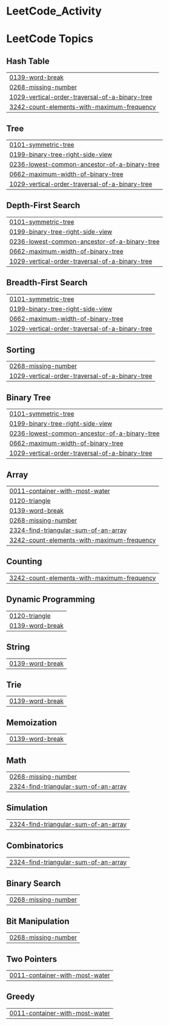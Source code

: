 # LeetCode_Activity
<!---LeetCode Topics Start-->
# LeetCode Topics
## Hash Table
|  |
| ------- |
| [0139-word-break](https://github.com/Pujadas080907/LeetCode_Activity/tree/master/0139-word-break) |
| [0268-missing-number](https://github.com/Pujadas080907/LeetCode_Activity/tree/master/0268-missing-number) |
| [1029-vertical-order-traversal-of-a-binary-tree](https://github.com/Pujadas080907/LeetCode_Activity/tree/master/1029-vertical-order-traversal-of-a-binary-tree) |
| [3242-count-elements-with-maximum-frequency](https://github.com/Pujadas080907/LeetCode_Activity/tree/master/3242-count-elements-with-maximum-frequency) |
## Tree
|  |
| ------- |
| [0101-symmetric-tree](https://github.com/Pujadas080907/LeetCode_Activity/tree/master/0101-symmetric-tree) |
| [0199-binary-tree-right-side-view](https://github.com/Pujadas080907/LeetCode_Activity/tree/master/0199-binary-tree-right-side-view) |
| [0236-lowest-common-ancestor-of-a-binary-tree](https://github.com/Pujadas080907/LeetCode_Activity/tree/master/0236-lowest-common-ancestor-of-a-binary-tree) |
| [0662-maximum-width-of-binary-tree](https://github.com/Pujadas080907/LeetCode_Activity/tree/master/0662-maximum-width-of-binary-tree) |
| [1029-vertical-order-traversal-of-a-binary-tree](https://github.com/Pujadas080907/LeetCode_Activity/tree/master/1029-vertical-order-traversal-of-a-binary-tree) |
## Depth-First Search
|  |
| ------- |
| [0101-symmetric-tree](https://github.com/Pujadas080907/LeetCode_Activity/tree/master/0101-symmetric-tree) |
| [0199-binary-tree-right-side-view](https://github.com/Pujadas080907/LeetCode_Activity/tree/master/0199-binary-tree-right-side-view) |
| [0236-lowest-common-ancestor-of-a-binary-tree](https://github.com/Pujadas080907/LeetCode_Activity/tree/master/0236-lowest-common-ancestor-of-a-binary-tree) |
| [0662-maximum-width-of-binary-tree](https://github.com/Pujadas080907/LeetCode_Activity/tree/master/0662-maximum-width-of-binary-tree) |
| [1029-vertical-order-traversal-of-a-binary-tree](https://github.com/Pujadas080907/LeetCode_Activity/tree/master/1029-vertical-order-traversal-of-a-binary-tree) |
## Breadth-First Search
|  |
| ------- |
| [0101-symmetric-tree](https://github.com/Pujadas080907/LeetCode_Activity/tree/master/0101-symmetric-tree) |
| [0199-binary-tree-right-side-view](https://github.com/Pujadas080907/LeetCode_Activity/tree/master/0199-binary-tree-right-side-view) |
| [0662-maximum-width-of-binary-tree](https://github.com/Pujadas080907/LeetCode_Activity/tree/master/0662-maximum-width-of-binary-tree) |
| [1029-vertical-order-traversal-of-a-binary-tree](https://github.com/Pujadas080907/LeetCode_Activity/tree/master/1029-vertical-order-traversal-of-a-binary-tree) |
## Sorting
|  |
| ------- |
| [0268-missing-number](https://github.com/Pujadas080907/LeetCode_Activity/tree/master/0268-missing-number) |
| [1029-vertical-order-traversal-of-a-binary-tree](https://github.com/Pujadas080907/LeetCode_Activity/tree/master/1029-vertical-order-traversal-of-a-binary-tree) |
## Binary Tree
|  |
| ------- |
| [0101-symmetric-tree](https://github.com/Pujadas080907/LeetCode_Activity/tree/master/0101-symmetric-tree) |
| [0199-binary-tree-right-side-view](https://github.com/Pujadas080907/LeetCode_Activity/tree/master/0199-binary-tree-right-side-view) |
| [0236-lowest-common-ancestor-of-a-binary-tree](https://github.com/Pujadas080907/LeetCode_Activity/tree/master/0236-lowest-common-ancestor-of-a-binary-tree) |
| [0662-maximum-width-of-binary-tree](https://github.com/Pujadas080907/LeetCode_Activity/tree/master/0662-maximum-width-of-binary-tree) |
| [1029-vertical-order-traversal-of-a-binary-tree](https://github.com/Pujadas080907/LeetCode_Activity/tree/master/1029-vertical-order-traversal-of-a-binary-tree) |
## Array
|  |
| ------- |
| [0011-container-with-most-water](https://github.com/Pujadas080907/LeetCode_Activity/tree/master/0011-container-with-most-water) |
| [0120-triangle](https://github.com/Pujadas080907/LeetCode_Activity/tree/master/0120-triangle) |
| [0139-word-break](https://github.com/Pujadas080907/LeetCode_Activity/tree/master/0139-word-break) |
| [0268-missing-number](https://github.com/Pujadas080907/LeetCode_Activity/tree/master/0268-missing-number) |
| [2324-find-triangular-sum-of-an-array](https://github.com/Pujadas080907/LeetCode_Activity/tree/master/2324-find-triangular-sum-of-an-array) |
| [3242-count-elements-with-maximum-frequency](https://github.com/Pujadas080907/LeetCode_Activity/tree/master/3242-count-elements-with-maximum-frequency) |
## Counting
|  |
| ------- |
| [3242-count-elements-with-maximum-frequency](https://github.com/Pujadas080907/LeetCode_Activity/tree/master/3242-count-elements-with-maximum-frequency) |
## Dynamic Programming
|  |
| ------- |
| [0120-triangle](https://github.com/Pujadas080907/LeetCode_Activity/tree/master/0120-triangle) |
| [0139-word-break](https://github.com/Pujadas080907/LeetCode_Activity/tree/master/0139-word-break) |
## String
|  |
| ------- |
| [0139-word-break](https://github.com/Pujadas080907/LeetCode_Activity/tree/master/0139-word-break) |
## Trie
|  |
| ------- |
| [0139-word-break](https://github.com/Pujadas080907/LeetCode_Activity/tree/master/0139-word-break) |
## Memoization
|  |
| ------- |
| [0139-word-break](https://github.com/Pujadas080907/LeetCode_Activity/tree/master/0139-word-break) |
## Math
|  |
| ------- |
| [0268-missing-number](https://github.com/Pujadas080907/LeetCode_Activity/tree/master/0268-missing-number) |
| [2324-find-triangular-sum-of-an-array](https://github.com/Pujadas080907/LeetCode_Activity/tree/master/2324-find-triangular-sum-of-an-array) |
## Simulation
|  |
| ------- |
| [2324-find-triangular-sum-of-an-array](https://github.com/Pujadas080907/LeetCode_Activity/tree/master/2324-find-triangular-sum-of-an-array) |
## Combinatorics
|  |
| ------- |
| [2324-find-triangular-sum-of-an-array](https://github.com/Pujadas080907/LeetCode_Activity/tree/master/2324-find-triangular-sum-of-an-array) |
## Binary Search
|  |
| ------- |
| [0268-missing-number](https://github.com/Pujadas080907/LeetCode_Activity/tree/master/0268-missing-number) |
## Bit Manipulation
|  |
| ------- |
| [0268-missing-number](https://github.com/Pujadas080907/LeetCode_Activity/tree/master/0268-missing-number) |
## Two Pointers
|  |
| ------- |
| [0011-container-with-most-water](https://github.com/Pujadas080907/LeetCode_Activity/tree/master/0011-container-with-most-water) |
## Greedy
|  |
| ------- |
| [0011-container-with-most-water](https://github.com/Pujadas080907/LeetCode_Activity/tree/master/0011-container-with-most-water) |
<!---LeetCode Topics End-->